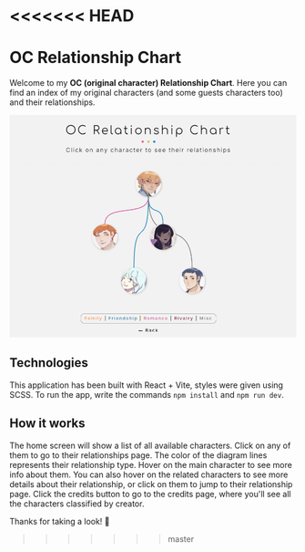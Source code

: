 <<<<<<< HEAD
=======
# OC Relationship Chart

Welcome to my **OC (original character) Relationship Chart**. Here you can find an index of my original characters (and some guests characters too) and their relationships.

![Screenshot of the application](/public/screenshot.png)

## Technologies
This application has been built with React + Vite, styles were given using SCSS. To run the app, write the commands `npm install` and `npm run dev`.

## How it works
The home screen will show a list of all available characters. Click on any of them to go to their relationships page. The color of the diagram lines represents their relationship type. Hover on the main character to see more info about them. You can also hover on the related characters to see more details about their relationship, or click on them to jump to their relationship page. Click the credits button to go to the credits page, where you'll see all the characters classified by creator.

Thanks for taking a look! :white_heart:
>>>>>>> master
